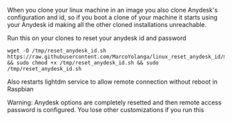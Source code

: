 When you clone your linux machine in an image you also clone Anydesk's configuration and id, so if you boot a clone of your machine it starts using your Anydesk id making all the other cloned installations unreachable.

Run this on your clones to reset your anydesk id and password
```
wget -O /tmp/reset_anydesk_id.sh https://raw.githubusercontent.com/MarcoYolanga/linux_reset_anydesk_id/master/reset_anydesk_id.sh && sudo chmod +x /tmp/reset_anydesk_id.sh && sudo /tmp/reset_anydesk_id.sh
```

Also restarts lightdm service to allow remote connection without reboot in Raspbian

Warning: Anydesk options are completely resetted and then remote access password is configured. You lose other customizations if you run this
